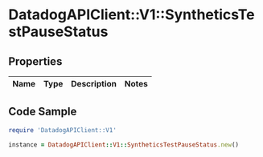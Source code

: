 # DatadogAPIClient::V1::SyntheticsTestPauseStatus

## Properties

Name | Type | Description | Notes
------------ | ------------- | ------------- | -------------

## Code Sample

```ruby
require 'DatadogAPIClient::V1'

instance = DatadogAPIClient::V1::SyntheticsTestPauseStatus.new()
```


